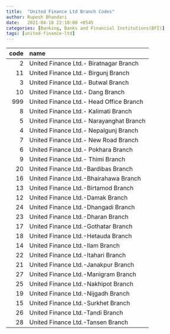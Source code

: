 ```yaml
---
title:  "United Finance Ltd Branch Codes"
author: Rupesh Bhandari
date:   2021-04-18 22:10:00 +0545
categories: [Banking, Banks and Financial Institutions(BFI)]
tags: [united-finance-ltd]
---
```


|   code | name                                    |
|-------:|:----------------------------------------|
|      2 | United Finance Ltd.- Biratnagar Branch  |
|     11 | United Finance Ltd.- Birgunj Branch     |
|      3 | United Finance Ltd.- Butwal Branch      |
|     10 | United Finance Ltd.- Dang Branch        |
|    999 | United Finance Ltd.- Head Office Branch |
|      8 | United Finance Ltd.- Kalimati Branch    |
|      5 | United Finance Ltd.- Narayanghat Branch |
|      4 | United Finance Ltd.- Nepalgunj Branch   |
|      7 | United Finance Ltd.- New Road Branch    |
|      6 | United Finance Ltd.- Pokhara Branch     |
|      9 | United Finance Ltd.- Thimi Branch       |
|     20 | United Finance Ltd.-Bardibas Branch     |
|     16 | United Finance Ltd.-Bhairahawa Branch   |
|     13 | United Finance Ltd.-Birtamod Branch     |
|     12 | United Finance Ltd.-Damak Branch        |
|     24 | United Finance Ltd.-Dhangadi Branch     |
|     23 | United Finance Ltd.-Dharan Branch       |
|     17 | United Finance Ltd.-Gothatar Branch     |
|     18 | United Finance Ltd.-Hetauda Branch      |
|     14 | United Finance Ltd.-Ilam Branch         |
|     22 | United Finance Ltd.-Itahari Branch      |
|     21 | United Finance Ltd.-Janakpur Branch     |
|     27 | United Finance Ltd.-Manigram Branch     |
|     25 | United Finance Ltd.-Nakhipot Branch     |
|     19 | United Finance Ltd.-Nijgadh Branch      |
|     15 | United Finance Ltd.-Surkhet Branch      |
|     26 | United Finance Ltd.-Tandi Branch        |
|     28 | United Finance Ltd.-Tansen Branch       |